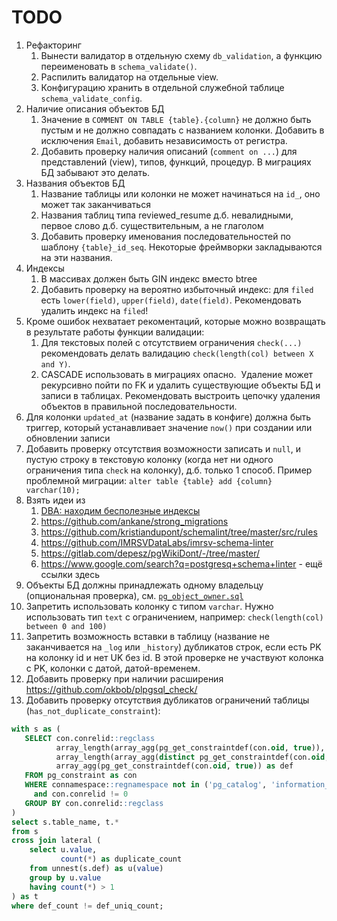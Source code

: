 # TODO

1. Рефакторинг
   1. Вынести валидатор в отдельную схему `db_validation`, а функцию переименовать в `schema_validate()`. 
   1. Распилить валидатор на отдельные view.
   1. Конфигурацию хранить в отдельной служебной таблице `schema_validate_config`.
1. Наличие описания объектов БД
   1. Значение в `COMMENT ON TABLE {table}.{column}` не должно быть пустым и не должно совпадать с названием колонки.
      Добавить в исключения `Email`, добавить независимость от регистра.   
   1. Добавить проверку наличия описаний (`comment on ...`) для представлений (view), типов, функций, процедур. В миграциях БД забывают это делать.
1. Названия объектов БД
   1. Название таблицы или колонки не может начинаться на `id_`, оно может так заканчиваться
   1. Названия таблиц типа reviewed_resume д.б. невалидными, первое слово д.б. существительным, а не глаголом
   1. Добавить проверку именования последовательностей по шаблону `{table}_id_seq`. Некоторые фреймворки закладываются на эти названия.
1. Индексы
   1. В массивах должен быть GIN индекс вместо btree
   1. Добавить проверку на вероятно избыточный индекс: для `filed` есть `lower(field)`, `upper(field)`, `date(field)`. Рекомендовать удалить индекс на `filed`!
1. Кроме ошибок нехватает рекоментаций, которые можно возвращать в результате работы функции валидации:
   1. Для текстовых полей с отсутствием ограничения `check(...)` рекомендовать делать валидацию `check(length(col) between X and Y)`.
   1. CASCADE использовать в миграциях опасно. 
      Удаление может рекурсивно пойти по FK и удалить существующие объекты БД и записи в таблицах.
      Рекомендовать выстроить цепочку удаления объектов в правильной последовательности.
1. Для колонки `updated_at` (название задать в конфиге) должна быть триггер, который устанавливает значение `now()` при создании или обновлении записи
1. Добавить проверку отсутствия возможности записать и `null`, и пустую строку в текстовую колонку (когда нет ни одного ограничения типа `check` на колонку), д.б. только 1 способ. Пример проблемной миграции: `alter table {table} add {column} varchar(10);`
1. Взять идеи из 
   1. [DBA: находим бесполезные индексы](https://habr.com/ru/company/tensor/blog/488104/)
   1. https://github.com/ankane/strong_migrations
   1. https://github.com/kristiandupont/schemalint/tree/master/src/rules
   1. https://github.com/IMRSVDataLabs/imrsv-schema-linter
   1. https://gitlab.com/depesz/pgWikiDont/-/tree/master/
   1. https://www.google.com/search?q=postgresq+schema+linter - ещё ссылки здесь
1. Объекты БД должны принадлежать одному владельцу (опциональная проверка), см. [`pg_object_owner.sql`](views/pg_object_owner.sql)
1. Запретить использовать колонку с типом `varchar`. Нужно использовать тип `text` с ограничением, например: `check(length(col) between 0 and 100)`
1. Запретить возможность вставки в таблицу (название не заканчивается на `_log` или `_history`) дубликатов строк, если есть PK на колонку id и нет UK без id. В этой проверке не участвуют колонка с PK, колонки с датой, датой-временем.
1. Добавить проверку при наличии расширения https://github.com/okbob/plpgsql_check/
1. Добавить проверку отсутствия дубликатов ограничений таблицы (`has_not_duplicate_constraint`):
```sql
with s as (
   SELECT con.conrelid::regclass                                                   as table_name,
          array_length(array_agg(pg_get_constraintdef(con.oid, true)), 1)          as def_count,
          array_length(array_agg(distinct pg_get_constraintdef(con.oid, true)), 1) as def_uniq_count,
          array_agg(pg_get_constraintdef(con.oid, true)) as def
   FROM pg_constraint as con
   WHERE connamespace::regnamespace not in ('pg_catalog', 'information_schema')
     and con.conrelid != 0
   GROUP BY con.conrelid::regclass
)
select s.table_name, t.*
from s
cross join lateral (
    select u.value,
           count(*) as duplicate_count
    from unnest(s.def) as u(value)
    group by u.value
    having count(*) > 1
) as t
where def_count != def_uniq_count;
```
